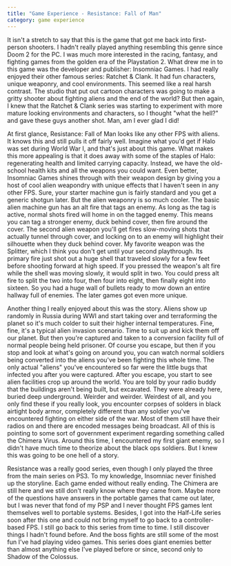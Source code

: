 ```yaml
---
title: "Game Experience - Resistance: Fall of Man"
category: game experience
---
```

It isn't a stretch to say that this is the game that got me back into first-person shooters. I hadn't really played anything resembling this genre since Doom 2 for the PC. I was much more interested in the racing, fantasy, and fighting games from the golden era of the Playstation 2. What drew me in to this game was the developer and publisher: Insomniac Games. I had really enjoyed their other famous series: Ratchet &amp; Clank. It had fun characters, unique weaponry, and cool environments. This seemed like a real harsh contrast. The studio that put out cartoon characters was going to make a gritty shooter about fighting aliens and the end of the world? But then again, I knew that the Ratchet &amp; Clank series was starting to experiment with more mature looking environments and characters, so I thought "what the hell?" and gave these guys another shot. Man, am I ever glad I did!

At first glance, Resistance: Fall of Man looks like any other FPS with aliens. It knows this and still pulls it off fairly well. Imagine what you'd get if Halo was set during World War I, and that's just about this game. What makes this more appealing is that it does away with some of the staples of Halo: regenerating health and limited carrying capacity. Instead, we have the old-school health kits and all the weapons you could want. Even better, Insomniac Games shines through with their weapon design by giving you a host of cool alien weapondry with unique effects that I haven't seen in any other FPS. Sure, your starter machine gun is fairly standard and you get a generic shotgun later. But the alien weaponry is so much cooler. The basic alien machine gun has an alt fire that tags an enemy. As long as the tag is active, normal shots fired will home in on the tagged enemy. This means you can tag a stronger enemy, duck behind cover, then fire around the cover. The second alien weapon you'll get fires slow-moving shots that actually tunnel through cover, and locking on to an enemy will highlight their silhouette when they duck behind cover. My favorite weapon was the Splitter, which I think you don't get until your second playthrough. Its primary fire just shot out a huge shell that traveled slowly for a few feet before shooting forward at high speed. If you pressed the weapon's alt fire while the shell was moving slowly, it would split in two. You could press alt fire to split the two into four, then four into eight, then finally eight into sixteen. So you had a huge wall of bullets ready to mow down an entire hallway full of enemies. The later games got even more unique.

Another thing I really enjoyed about this was the story. Aliens show up randomly in Russia during WWI and start taking over and terraforming the planet so it's much colder to suit their higher internal temperatures. Fine, fine, it's a typical alien invasion scenario. Time to suit up and kick them off our planet. But then you're captured and taken to a conversion facility full of normal people being held prisoner. Of course you escape, but then if you stop and look at what's going on around you, you can watch normal soldiers being converted into the aliens you've been fighting this whole time. The only actual "aliens" you've encountered so far were the little bugs that infected you after you were captured. After you escape, you start to see alien facilities crop up around the world. You are told by your radio buddy that the buildings aren't being built, but excavated. They were already here, buried deep underground. Weirder and weirder. Weirdest of all, and you only find these if you really look, you encounter corpses of solders in black airtight body armor, completely different than any soldier you've encountered fighting on either side of the war. Most of them still have their radios on and there are encoded messages being broadcast. All of this is pointing to some sort of government experiment regarding something called the Chimera Virus. Around this time, I encountered my first giant enemy, so I didn't have much time to theorize about the black ops soldiers. But I knew this was going to be one hell of a story.

Resistance was a really good series, even though I only played the three from the main series on PS3. To my knowledge, Insomniac never finished up the storyline. Each game ended without really ending. The Chimera are still here and we still don't really know where they came from. Maybe more of the questions have answers in the portable games that came out later, but I was never that fond of my PSP and I never thought FPS games lent themselves well to portable systems. Besides, I got into the Half-Life series soon after this one and could not bring myself to go back to a controller-based FPS. I still go back to this series from time to time. I still discover things I hadn't found before. And the boss fights are still some of the most fun I've had playing video games. This series does giant enemies better than almost anything else I've played before or since, second only to Shadow of the Colossus.
